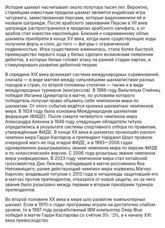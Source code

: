 История шахмат насчитывает около полутора тысяч лет. Вероятно, старейшим известным предком шахмат является индийская игра чатуранга, заимствованная персами, которые видоизменили её и назвали шатрандж. После арабского завоевания Персии в VII веке шатрандж распространился в пределах арабского халифата, а от арабов стал известен европейцам. Близкий к современному облик шахматы приобрели в конце XV века, когда ныне существующие ходы получили ферзь и слон, до того — фигуры с ограниченной подвижностью. Игра существенно изменилась, стала более быстрой, преимущество первого хода у белых сделало возможным появление дебютов, в которых белые готовят атаку на ранней стадии партии, и стимулировало развитие дебютной теории.

В середине XIX века возникает система международных соревнований, сначала — в виде матчей между сильнейшими шахматистами разных городов и стран, со второй половины столетия — также и в виде международных турниров (конгрессов). В 1886 году Вильгельм Стейниц победил Иоганна Цукерторта в матче, по условиям которого победитель получал право объявить себя чемпионом мира по шахматам. От этого события ведётся хроника шахматных чемпионов мира. В 1924 году была основана Международная шахматная федерация (ФИДЕ). После смерти четвёртого чемпиона мира Александра Алехина в 1946 году следующие обладатели титула определялись в результате системы спортивного отбора по правилам, утверждённым ФИДЕ. В конце XX века в шахматах произошёл раскол: чемпион мира Гарри Каспаров и претендент Найджел Шорт провели очередной матч не под эгидой ФИДЕ, и в 1993—2006 годах одновременно разыгрывались звания чемпиона мира по версии ФИДЕ и по «классической» версии. С 2006 года розыгрыш звания чемпиона мира унифицирован. В 2023 году чемпионом мира стал китайский гроссмейстер Дин Лижэнь, победивший в матче россиянина Яна Непомнящего; ранее действующий чемпион мира норвежец Магнус Карлсен, владевший титулом с 2013 года и четырежды защитивший его в матчах против претендентов, отказался от новой защиты, из-за чего звание было разыграно между первым и вторым призёрами турнира претендентов.

Во второй половине XX века в мире шло развитие компьютерных шахмат. Если в 1970-х годах программы играли на достаточно слабом уровне, то в 1997 году разработанный IBM компьютер Deep Blue победил в матче Гарри Каспарова со счётом 3½ : 2½, а к началу XXI века превосходство 